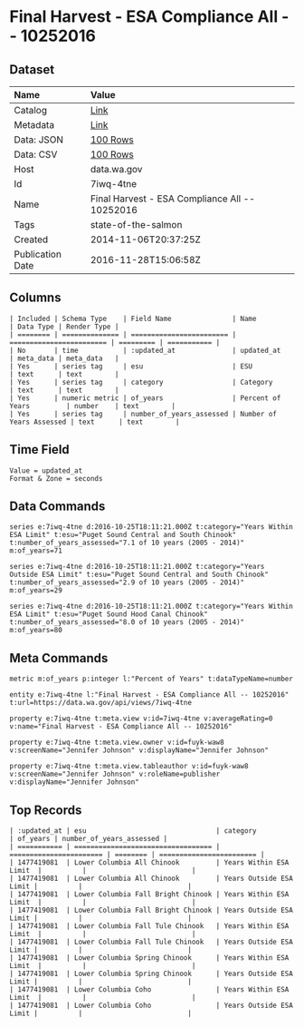 # Final Harvest - ESA Compliance All -- 10252016

## Dataset

| Name | Value |
| :--- | :---- |
| Catalog | [Link](https://catalog.data.gov/dataset/final-harvest-esa-compliance-all-11182014) |
| Metadata | [Link](https://data.wa.gov/api/views/7iwq-4tne) |
| Data: JSON | [100 Rows](https://data.wa.gov/api/views/7iwq-4tne/rows.json?max_rows=100) |
| Data: CSV | [100 Rows](https://data.wa.gov/api/views/7iwq-4tne/rows.csv?max_rows=100) |
| Host | data.wa.gov |
| Id | 7iwq-4tne |
| Name | Final Harvest - ESA Compliance All -- 10252016 |
| Tags | state-of-the-salmon |
| Created | 2014-11-06T20:37:25Z |
| Publication Date | 2016-11-28T15:06:58Z |

## Columns

```ls
| Included | Schema Type    | Field Name               | Name                     | Data Type | Render Type |
| ======== | ============== | ======================== | ======================== | ========= | =========== |
| No       | time           | :updated_at              | updated_at               | meta_data | meta_data   |
| Yes      | series tag     | esu                      | ESU                      | text      | text        |
| Yes      | series tag     | category                 | Category                 | text      | text        |
| Yes      | numeric metric | of_years                 | Percent of Years         | number    | text        |
| Yes      | series tag     | number_of_years_assessed | Number of Years Assessed | text      | text        |
```

## Time Field

```ls
Value = updated_at
Format & Zone = seconds
```

## Data Commands

```ls
series e:7iwq-4tne d:2016-10-25T18:11:21.000Z t:category="Years Within ESA Limit" t:esu="Puget Sound Central and South Chinook" t:number_of_years_assessed="7.1 of 10 years (2005 - 2014)" m:of_years=71

series e:7iwq-4tne d:2016-10-25T18:11:21.000Z t:category="Years Outside ESA Limit" t:esu="Puget Sound Central and South Chinook" t:number_of_years_assessed="2.9 of 10 years (2005 - 2014)" m:of_years=29

series e:7iwq-4tne d:2016-10-25T18:11:21.000Z t:category="Years Within ESA Limit" t:esu="Puget Sound Hood Canal Chinook" t:number_of_years_assessed="8.0 of 10 years (2005 - 2014)" m:of_years=80
```

## Meta Commands

```ls
metric m:of_years p:integer l:"Percent of Years" t:dataTypeName=number

entity e:7iwq-4tne l:"Final Harvest - ESA Compliance All -- 10252016" t:url=https://data.wa.gov/api/views/7iwq-4tne

property e:7iwq-4tne t:meta.view v:id=7iwq-4tne v:averageRating=0 v:name="Final Harvest - ESA Compliance All -- 10252016"

property e:7iwq-4tne t:meta.view.owner v:id=fuyk-waw8 v:screenName="Jennifer Johnson" v:displayName="Jennifer Johnson"

property e:7iwq-4tne t:meta.view.tableauthor v:id=fuyk-waw8 v:screenName="Jennifer Johnson" v:roleName=publisher v:displayName="Jennifer Johnson"
```

## Top Records

```ls
| :updated_at | esu                                | category                | of_years | number_of_years_assessed | 
| =========== | ================================== | ======================= | ======== | ======================== | 
| 1477419081  | Lower Columbia All Chinook         | Years Within ESA Limit  |          |                          | 
| 1477419081  | Lower Columbia All Chinook         | Years Outside ESA Limit |          |                          | 
| 1477419081  | Lower Columbia Fall Bright Chinook | Years Within ESA Limit  |          |                          | 
| 1477419081  | Lower Columbia Fall Bright Chinook | Years Outside ESA Limit |          |                          | 
| 1477419081  | Lower Columbia Fall Tule Chinook   | Years Within ESA Limit  |          |                          | 
| 1477419081  | Lower Columbia Fall Tule Chinook   | Years Outside ESA Limit |          |                          | 
| 1477419081  | Lower Columbia Spring Chinook      | Years Within ESA Limit  |          |                          | 
| 1477419081  | Lower Columbia Spring Chinook      | Years Outside ESA Limit |          |                          | 
| 1477419081  | Lower Columbia Coho                | Years Within ESA Limit  |          |                          | 
| 1477419081  | Lower Columbia Coho                | Years Outside ESA Limit |          |                          | 
```